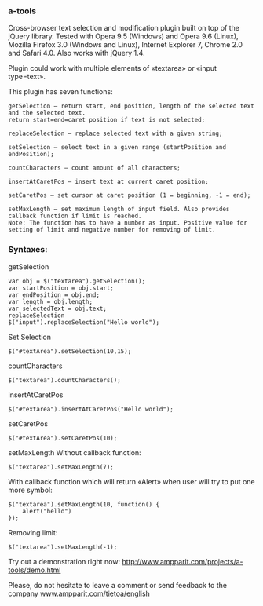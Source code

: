 ### a-tools

Cross-browser text selection and modification plugin built on top of the jQuery library. Tested with Opera 9.5 (Windows) and Opera 9.6 (Linux), Mozilla Firefox 3.0 (Windows and Linux), Internet Explorer 7, Chrome 2.0 and Safari 4.0. Also works with jQuery 1.4.

Plugin could work with multiple elements of «textarea» or «input type=text».

This plugin has seven functions:

	getSelection – return start, end position, length of the selected text and the selected text. 
	return start=end=caret position if text is not selected;
	
	replaceSelection – replace selected text with a given string;
	
	setSelection – select text in a given range (startPosition and endPosition);
	
	countCharacters – count amount of all characters;
	
	insertAtCaretPos – insert text at current caret position;
	
	setCaretPos – set cursor at caret position (1 = beginning, -1 = end);
	
	setMaxLength – set maximum length of input field. Also provides callback function if limit is reached.
	Note: The function has to have a number as input. Positive value for setting of limit and negative number for removing of limit.

### Syntaxes:

getSelection

	var obj = $("textarea").getSelection();
	var startPosition = obj.start;
	var endPosition = obj.end;
	var length = obj.length;
	var selectedText = obj.text;
	replaceSelection
	$("input").replaceSelection("Hello world");

Set Selection

	$("#textArea").setSelection(10,15);

countCharacters

	$("textarea").countCharacters();

insertAtCaretPos

	$("#textarea").insertAtCaretPos("Hello world");

setCaretPos

	$("#textArea").setCaretPos(10);

setMaxLength
Without callback function:

	$("textarea").setMaxLength(7);

With callback function which will return «Alert» when user will try to put one more symbol:

	$("textarea").setMaxLength(10, function() {
		alert("hello")
	});

Removing limit:

	$("textarea").setMaxLength(-1);

Try out a demonstration right now:
http://www.ampparit.com/projects/a-tools/demo.html

Please, do not hesitate to leave a comment or send feedback to the company
www.ampparit.com/tietoa/english